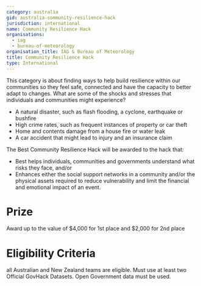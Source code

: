 ```yaml
---
category: australia
gid: australia-community-resilience-hack
jurisdiction: international
name: Community Resilience Hack
organisations:
  - iag
  - bureau-of-meteorology
organisation_title: IAG & Bureau of Meteorology
title: Community Resilience Hack
type: International
---
```


This category is about finding ways to help build resilience within our communities so they feel safe, connected and have the capacity to better adapt to changes.
What are some of the shocks and stresses that individuals and communities might experience?

* A natural disaster, such as flash flooding, a cyclone, earthquake or bushfire
* High crime rates, such as frequent instances of property or car theft
* Home and contents damage from a house fire or water leak
* A car accident that might lead to injury and an insurance claim

The Best Community Resilience Hack will be awarded to the hack that:

* Best helps individuals, communities and governments understand what risks they face, and/or
* Enhances either the social support networks in a community and/or the physical assets required to reduce vulnerability and limit the financial and emotional impact of an event.

# Prize
Award up to the value of $4,000 for 1st place and $2,000 for 2nd place

# Eligibility Criteria
all Australian and New Zealand teams are eligible.  Must use at least two Official GovHack Datasets.  Open Government data must be used.